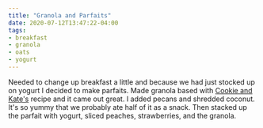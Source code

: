 ```yaml
---
title: "Granola and Parfaits"
date: 2020-07-12T13:47:22-04:00
tags:
- breakfast
- granola
- oats
- yogurt
---
```


Needed to change up breakfast a little and because we had just stocked up on yogurt I decided to make parfaits. Made granola based with [Cookie and Kate's](https://cookieandkate.com/healthy-granola-recipe/) recipe and it came out great. I added pecans and shredded coconut.  It's so yummy that we probably ate half of it as a snack. Then stacked up the parfait with yogurt, sliced peaches, strawberries, and the granola.
